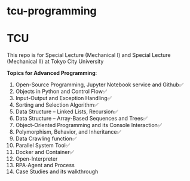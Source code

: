 # tcu-programming
# TCU

This repo is for Special Lecture (Mechanical I) and Special Lecture (Mechanical II) at Tokyo City University

**Topics for Advanced Programming**:
1. Open-Source Programming, Jupyter Notebook service and Github✅
2. Objects in Python and Control Flow✅
3. Input-Output and Exception Handling✅
4. Sorting and Selection Algorithm✅
5. Data Structure – Linked Lists, Recursion✅
6. Data Structure – Array-Based Sequences and Trees✅
7. Object-Oriented Programming and its Console Interaction✅
8. Polymorphism, Behavior, and Inheritance✅
9. Data Crawling function✅
10. Parallel System Tool✅
11. Docker and Container✅
12. Open-Interpreter
13. RPA-Agent and Process
14. Case Studies and its walkthrough
